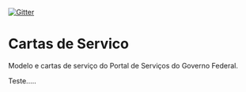[![Gitter](https://badges.gitter.im/Fale%20conosco.svg)](https://gitter.im/servicosgovbr/portal-de-servicos?utm_source=badge&utm_medium=badge&utm_campaign=pr-badge)

# Cartas de Servico

Modelo e cartas de serviço do Portal de Serviços do Governo Federal.

Teste.....
